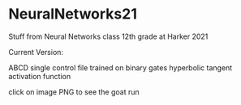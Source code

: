 # NeuralNetworks21
Stuff from Neural Networks class 12th grade at Harker 2021

Current Version:

ABCD
single control file
trained on binary gates
hyperbolic tangent activation function

click on image PNG to see the goat run
